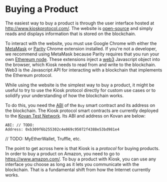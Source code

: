# Buying a Product

The easiest way to buy a product is through the user interface hosted at http://www.kioskprotocol.com/. The website is [open-source](https://github.com/kioskprotocol/kiosk) and simply reads and displays information that is stored on the blockchain.

To interact with the website, you must use Google Chrome with either the [MetaMask](https://metamask.io/) or [Parity](https://chrome.google.com/webstore/detail/parity-ethereum-integrati/himekenlppkgeaoeddcliojfddemadig) Chrome extension installed. If you're not a developer, we recommend using MetaMask because Parity requires that you run your own [Ethereum node](https://github.com/paritytech/parity/wiki/Basic-Usage). These extensions inject a [web3](https://github.com/ethereum/web3.js/) Javascript object into the browser, which Kiosk needs to read from and write to the blockchain. Web3 is the Javascript API for interacting with a blockchain that implements the Ethereum protocol.

While using the website is the simplest way to buy a product, it might be useful to try to use the Kiosk protocol directly for custom use cases or to solidify your understanding of how the blockchain works.

To do this, you need the [ABI](https://github.com/ethereum/wiki/wiki/Ethereum-Contract-ABI) of the `Buy` smart contract and its address on the blockchain. The Kiosk protocol smart contracts are currently deployed to the [Kovan Test Network](https://kovan-testnet.github.io/website/). Its ABI and address on Kovan are below:

```
ABI: // TODO:
Address: 0xb309f6b255302c4e069c95072f4388e53bd981e4
```

// TODO: MyEtherWallet, Truffle, etc.

The point to get across here is that Kiosk is a *protocol* for buying products. In order to buy a product on Amazon, you need to go to https://www.amazon.com/. To buy a product with Kiosk, you can use any interface you choose as long as it lets you communicate with the blockchain. That is a fundamental shift from how the Internet currently works.
